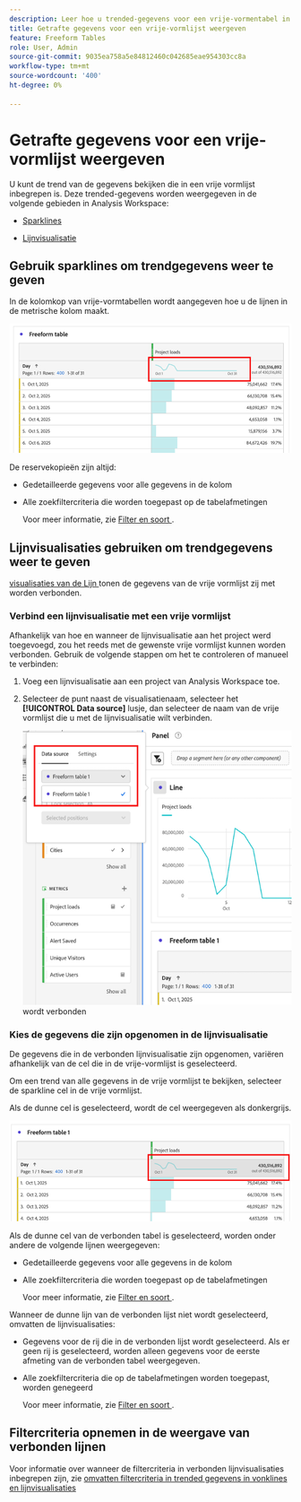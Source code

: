 ```yaml
---
description: Leer hoe u trended-gegevens voor een vrije-vormentabel in Analysis Workspace bekijkt.
title: Getrafte gegevens voor een vrije-vormlijst weergeven
feature: Freeform Tables
role: User, Admin
source-git-commit: 9035ea758a5e84812460c042685eae954303cc8a
workflow-type: tm+mt
source-wordcount: '400'
ht-degree: 0%

---
```


# Getrafte gegevens voor een vrije-vormlijst weergeven

U kunt de trend van de gegevens bekijken die in een vrije vormlijst inbegrepen is. Deze trended-gegevens worden weergegeven in de volgende gebieden in Analysis Workspace:

* [Sparklines](#use-sparklines-to-view-trended-data)

* [Lijnvisualisatie](#use-line-visualizations-to-view-trended-data)

## Gebruik sparklines om trendgegevens weer te geven

In de kolomkop van vrije-vormtabellen wordt aangegeven hoe u de lijnen in de metrische kolom maakt.

![ sparkline in vrije vormlijst ](assets/table-sparkline.png)

De reservekopieën zijn altijd:

* Gedetailleerde gegevens voor alle gegevens in de kolom

* Alle zoekfiltercriteria die worden toegepast op de tabelafmetingen

  Voor meer informatie, zie [ Filter en soort ](/help/analyze/analysis-workspace/visualizations/freeform-table/filter-and-sort.md).

## Lijnvisualisaties gebruiken om trendgegevens weer te geven

[ visualisaties van de Lijn ](/help/analyze/analysis-workspace/visualizations/line.md) tonen de gegevens van de vrije vormlijst zij met worden verbonden.

### Verbind een lijnvisualisatie met een vrije vormlijst

Afhankelijk van hoe en wanneer de lijnvisualisatie aan het project werd toegevoegd, zou het reeds met de gewenste vrije vormlijst kunnen worden verbonden. Gebruik de volgende stappen om het te controleren of manueel te verbinden:

1. Voeg een lijnvisualisatie aan een project van Analysis Workspace toe.

1. Selecteer de punt naast de visualisatienaam, selecteer het **[!UICONTROL Data source]** lusje, dan selecteer de naam van de vrije vormlijst die u met de lijnvisualisatie wilt verbinden.

   ![ lijn visualisatie die met vrije vormlijsten ](assets/table-line-viz.png) wordt verbonden

### Kies de gegevens die zijn opgenomen in de lijnvisualisatie

De gegevens die in de verbonden lijnvisualisatie zijn opgenomen, variëren afhankelijk van de cel die in de vrije-vormlijst is geselecteerd.

Om een trend van alle gegevens in de vrije vormlijst te bekijken, selecteer de sparkline cel in de vrije vormlijst.

Als de dunne cel is geselecteerd, wordt de cel weergegeven als donkergrijs.

![ geselecteerde sparkline ](assets/table-sparkline-selected.png)

Als de dunne cel van de verbonden tabel is geselecteerd, worden onder andere de volgende lijnen weergegeven:

* Gedetailleerde gegevens voor alle gegevens in de kolom

* Alle zoekfiltercriteria die worden toegepast op de tabelafmetingen

  Voor meer informatie, zie [ Filter en soort ](/help/analyze/analysis-workspace/visualizations/freeform-table/filter-and-sort.md).

Wanneer de dunne lijn van de verbonden lijst niet wordt geselecteerd, omvatten de lijnvisualisaties:

* Gegevens voor de rij die in de verbonden lijst wordt geselecteerd. Als er geen rij is geselecteerd, worden alleen gegevens voor de eerste afmeting van de verbonden tabel weergegeven.

* Alle zoekfiltercriteria die op de tabelafmetingen worden toegepast, worden genegeerd

  Voor meer informatie, zie [ Filter en soort ](/help/analyze/analysis-workspace/visualizations/freeform-table/filter-and-sort.md).


## Filtercriteria opnemen in de weergave van verbonden lijnen

Voor informatie over wanneer de filtercriteria in verbonden lijnvisualisaties inbegrepen zijn, zie [ omvatten filtercriteria in trended gegevens in vonklines en lijnvisualisaties ](/help/analyze/analysis-workspace/visualizations/freeform-table/filter-and-sort.md#include-filter-criteria-in-trended-data-in-sparklines-and-line-visualizations)

